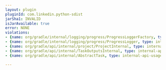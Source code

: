 ```yaml
---
layout: plugin
pluginId: com.linkedin.python-sdist
jarSha1: INVALID
isJarAvailable: true
error: NONE
violations:
- {name: org/gradle/internal/logging/progress/ProgressLoggerFactory, type: internal-api-usage}
- {name: org/gradle/internal/logging/progress/ProgressLogger, type: internal-api-usage}
- {name: org/gradle/api/internal/project/ProjectInternal, type: internal-api-usage}
- {name: org/gradle/api/internal/TaskOutputsInternal, type: internal-api-usage}
- {name: org/gradle/api/internal/AbstractTask, type: internal-api-usage}

---
```

